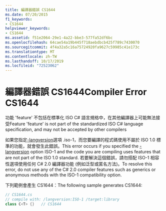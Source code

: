 ```yaml
---
title: 編譯器錯誤 CS1644
ms.date: 07/20/2015
f1_keywords:
- CS1644
helpviewer_keywords:
- CS1644
ms.assetid: f51e2064-29e1-4a22-bbe3-577fa52df6bc
ms.openlocfilehash: 64cae54a19b445f718aebdbcb425f789c7430070
ms.sourcegitcommit: 4f4a32a5c16a75724920fa9627c59985c41e173c
ms.translationtype: MT
ms.contentlocale: zh-TW
ms.lasthandoff: 10/17/2019
ms.locfileid: "72523062"
---
```

# <a name="compiler-error-cs1644"></a><span data-ttu-id="03e4a-102">編譯器錯誤 CS1644</span><span class="sxs-lookup"><span data-stu-id="03e4a-102">Compiler Error CS1644</span></span>
<span data-ttu-id="03e4a-103">功能 'feature' 不包括在標準化 ISO C# 語言規格中，在其他編譯器上可能無法接受</span><span class="sxs-lookup"><span data-stu-id="03e4a-103">Feature 'feature' is not part of the standardized ISO C# language specification, and may not be accepted by other compilers</span></span>  
  
 <span data-ttu-id="03e4a-104">如果您指定[-langversion](../compiler-options/langversion-compiler-option.md)選項 .iso-1，而您要編譯的程式碼使用不屬於 ISO 1.0 標準的功能，就會發生此錯誤。</span><span class="sxs-lookup"><span data-stu-id="03e4a-104">This error occurs if you specified the [-langversion](../compiler-options/langversion-compiler-option.md) option ISO-1 and the code you are compiling uses features that are not part of the ISO 1.0 standard.</span></span> <span data-ttu-id="03e4a-105">若要解決這個錯誤，請勿搭配 ISO-1 相容性選項使用任何 C# 2.0 編譯器功能 (例如泛型或匿名方法)。</span><span class="sxs-lookup"><span data-stu-id="03e4a-105">To resolve this error, do not use any of the C# 2.0 compiler features such as generics or anonymous methods with the ISO-1 compatibility option.</span></span>  
  
 <span data-ttu-id="03e4a-106">下列範例會產生 CS1644：</span><span class="sxs-lookup"><span data-stu-id="03e4a-106">The following sample generates CS1644:</span></span>  
  
```csharp  
// CS1644.cs  
// compile with: /langversion:ISO-1 /target:library  
class C<T> {}   // CS1644  
```
